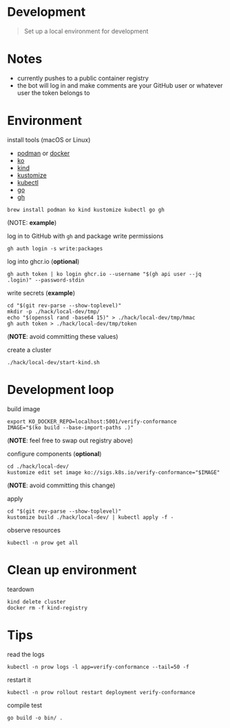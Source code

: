 # Development

> Set up a local environment for development

# Notes

- currently pushes to a public container registry
- the bot will log in and make comments are your GitHub user or whatever user the token belongs to

# Environment

install tools (macOS or Linux)

- [podman](https://podman.io) or [docker](https://docker.com)
- [ko](https://ko.build)
- [kind](https://kind.sigs.k8s.io)
- [kustomize](https://kustomize.io)
- [kubectl](https://kubernetes.io/docs/tasks/tools/#kubectl)
- [go](https://go.dev)
- [gh](https://cli.github.com/)

```
brew install podman ko kind kustomize kubectl go gh
```

(NOTE: **example**)

log in to GitHub with `gh` and package write permissions

```
gh auth login -s write:packages
```

log into ghcr.io (**optional**)

```
gh auth token | ko login ghcr.io --username "$(gh api user --jq .login)" --password-stdin
```

write secrets (**example**)

```
cd "$(git rev-parse --show-toplevel)"
mkdir -p ./hack/local-dev/tmp/
echo "$(openssl rand -base64 15)" > ./hack/local-dev/tmp/hmac
gh auth token > ./hack/local-dev/tmp/token
```

(**NOTE**: avoid committing these values)

create a cluster

```
./hack/local-dev/start-kind.sh
```

# Development loop

build image

```
export KO_DOCKER_REPO=localhost:5001/verify-conformance
IMAGE="$(ko build --base-import-paths .)"
```

(**NOTE**: feel free to swap out registry above)

configure components (**optional**)

```
cd ./hack/local-dev/
kustomize edit set image ko://sigs.k8s.io/verify-conformance="$IMAGE"
```

(**NOTE**: avoid committing this change)

apply

```
cd "$(git rev-parse --show-toplevel)"
kustomize build ./hack/local-dev/ | kubectl apply -f -
```

observe resources

```
kubectl -n prow get all
```

# Clean up environment

teardown

```
kind delete cluster
docker rm -f kind-registry
```

# Tips

read the logs

```
kubectl -n prow logs -l app=verify-conformance --tail=50 -f
```

restart it

```
kubectl -n prow rollout restart deployment verify-conformance
```

compile test

```
go build -o bin/ .
```

